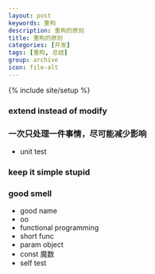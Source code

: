 ```yaml
---
layout: post
keywords: 重构
description: 重构的原则
title: 重构的原则
categories: [开发]
tags: [重构, 总结]
group: archive
icon: file-alt
---
```

{% include site/setup %}

### extend instead of modify ###

### 一次只处理一件事情，尽可能减少影响 ###
- unit test

### keep it simple stupid ###

### good smell ###
- good name
- oo
- functional programming
- short func
- param object
- const 魔数
- self test